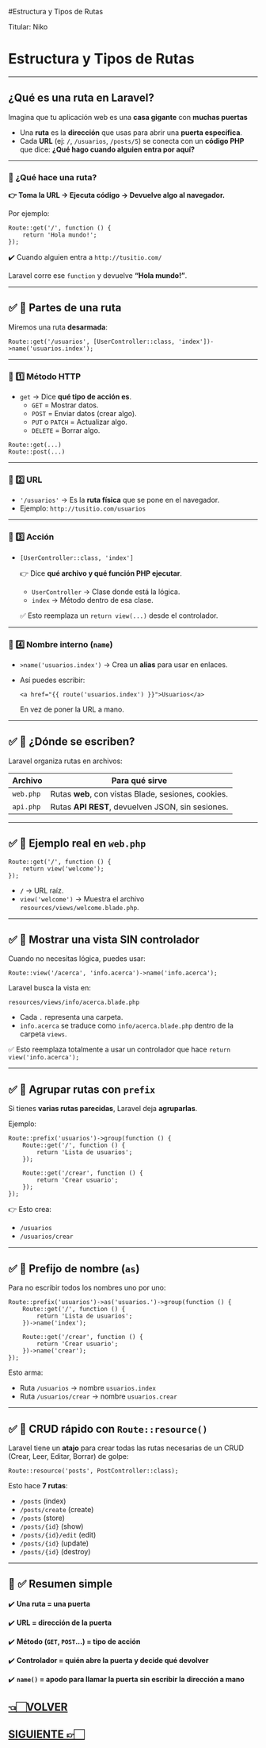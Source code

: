 #Estructura y Tipos de Rutas

Titular: Niko

# Estructura y Tipos de Rutas

---

## **¿Qué es una ruta en Laravel?**

Imagina que tu aplicación web es una **casa gigante** con **muchas puertas**

- Una **ruta** es la **dirección** que usas para abrir una **puerta específica**.
- Cada **URL** (ej: `/`, `/usuarios`, `/posts/5`) se conecta con un **código PHP** que dice: **¿Qué hago cuando alguien entra por aquí?**

---

### 🔑 **¿Qué hace una ruta?**

**👉 Toma la URL → Ejecuta código → Devuelve algo al navegador.**

Por ejemplo:

```
Route::get('/', function () {
    return 'Hola mundo!';
});
```

✔️ Cuando alguien entra a `http://tusitio.com/`

Laravel corre ese `function` y devuelve **“Hola mundo!”**.

---

## ✅ **📍 Partes de una ruta**

Miremos una ruta **desarmada**:

```
Route::get('/usuarios', [UserController::class, 'index'])->name('usuarios.index');
```

---

### 📌 **1️⃣ Método HTTP**

- `get` → Dice **qué tipo de acción es**.
    - `GET` = Mostrar datos.
    - `POST` = Enviar datos (crear algo).
    - `PUT` o `PATCH` = Actualizar algo.
    - `DELETE` = Borrar algo.

```
Route::get(...)
Route::post(...)
```

---

### 📌 **2️⃣ URL**

- `'/usuarios'` → Es la **ruta física** que se pone en el navegador.
- Ejemplo: `http://tusitio.com/usuarios`

---

### 📌 **3️⃣ Acción**

- `[UserController::class, 'index']`
    
    👉 Dice **qué archivo y qué función PHP ejecutar**.
    
    - `UserController` → Clase donde está la lógica.
    - `index` → Método dentro de esa clase.
    
    ✅ Esto reemplaza un `return view(...)` desde el controlador.
    

---

### 📌 **4️⃣ Nombre interno (`name`)**

- `>name('usuarios.index')` → Crea un **alias** para usar en enlaces.
- Así puedes escribir:
    
    ```
    <a href="{{ route('usuarios.index') }}">Usuarios</a>
    ```
    
    En vez de poner la URL a mano.
    

---

## ✅ **📍 ¿Dónde se escriben?**

Laravel organiza rutas en archivos:

| Archivo | Para qué sirve |
| --- | --- |
| `web.php` | Rutas **web**, con vistas Blade, sesiones, cookies. |
| `api.php` | Rutas **API REST**, devuelven JSON, sin sesiones. |

---

## ✅ **📍 Ejemplo real en `web.php`**

```
Route::get('/', function () {
    return view('welcome');
});
```

- **`/`** → URL raíz.
- `view('welcome')` → Muestra el archivo `resources/views/welcome.blade.php`.

---

## ✅ **📍 Mostrar una vista SIN controlador**

Cuando no necesitas lógica, puedes usar:

```
Route::view('/acerca', 'info.acerca')->name('info.acerca');
```

Laravel busca la vista en:

```
resources/views/info/acerca.blade.php
```

- Cada `.` representa una carpeta.
- `info.acerca` se traduce como `info/acerca.blade.php` dentro de la carpeta `views`.

✅ Esto reemplaza totalmente a usar un controlador que hace `return view('info.acerca');`

---

## ✅ **📍 Agrupar rutas con `prefix`**

Si tienes **varias rutas parecidas**, Laravel deja **agruparlas**.

Ejemplo:

```
Route::prefix('usuarios')->group(function () {
    Route::get('/', function () {
        return 'Lista de usuarios';
    });

    Route::get('/crear', function () {
        return 'Crear usuario';
    });
});
```

👉 Esto crea:

- `/usuarios`
- `/usuarios/crear`

---

## ✅ **📍 Prefijo de nombre (`as`)**

Para no escribir todos los nombres uno por uno:

```
Route::prefix('usuarios')->as('usuarios.')->group(function () {
    Route::get('/', function () {
        return 'Lista de usuarios';
    })->name('index');

    Route::get('/crear', function () {
        return 'Crear usuario';
    })->name('crear');
});
```

Esto arma:

- Ruta `/usuarios` → nombre `usuarios.index`
- Ruta `/usuarios/crear` → nombre `usuarios.crear`

---

## ✅ **📍 CRUD rápido con `Route::resource()`**

Laravel tiene un **atajo** para crear todas las rutas necesarias de un CRUD (Crear, Leer, Editar, Borrar) de golpe:

```
Route::resource('posts', PostController::class);
```

Esto hace **7 rutas**:

- `/posts` (index)
- `/posts/create` (create)
- `/posts` (store)
- `/posts/{id}` (show)
- `/posts/{id}/edit` (edit)
- `/posts/{id}` (update)
- `/posts/{id}` (destroy)

---

## 🏑 **✅ Resumen simple**

✔️ **Una ruta = una puerta**

✔️ **URL = dirección de la puerta**

✔️ **Método (`GET`, `POST`...) = tipo de acción**

✔️ **Controlador = quién abre la puerta y decide qué devolver**

✔️ **`name()` = apodo para llamar la puerta sin escribir la dirección a mano**

## [👈🏻VOLVER](0.%20Laravel%20index.md)

## [SIGUIENTE 👉🏻](Parámetros%20y%20Nombres.md)